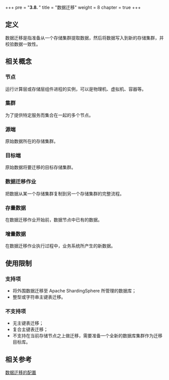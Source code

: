 +++
pre = "<b>3.8. </b>"
title = "数据迁移"
weight = 8
chapter = true
+++

## 定义

数据迁移是指准备从一个存储集群提取数据，然后将数据写入到新的存储集群，并校验数据一致性。

## 相关概念

### 节点
运行计算层或存储层组件进程的实例，可以是物理机、虚拟机、容器等。

### 集群
为了提供特定服务而集合在一起的多个节点。

### 源端
原始数据所在的存储集群。

### 目标端
原始数据将要迁移的目标存储集群。

### 数据迁移作业

把数据从某一个存储集群复制到另一个存储集群的完整流程。

### 存量数据

在数据迁移作业开始前，数据节点中已有的数据。

### 增量数据

在数据迁移作业执行过程中，业务系统所产生的新数据。

## 使用限制

### 支持项

* 将外围数据迁移至 Apache ShardingSphere 所管理的数据库；
* 整型或字符串主键表迁移。

### 不支持项

* 无主键表迁移；
* 复合主键表迁移；
* 不支持在当前存储节点之上做迁移，需要准备一个全新的数据库集群作为迁移目标库。

## 相关参考

[数据迁移的配置](/cn/user-manual/shardingsphere-proxy/scaling/)
